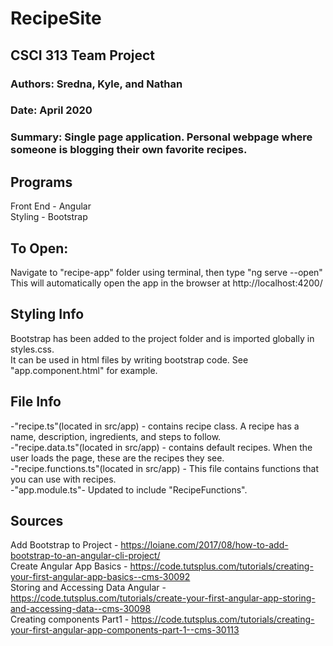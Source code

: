 # RecipeSite
## CSCI 313 Team Project

### Authors: Sredna, Kyle, and Nathan<br>
### Date: April 2020<br>

### Summary: Single page application. Personal webpage where someone is blogging their own favorite recipes.

## Programs
Front End - Angular <br>
Styling - Bootstrap <br>


## To Open:<br>
Navigate to "recipe-app" folder using terminal, then type "ng serve --open"<br>
This will automatically open the app in the browser at http://localhost:4200/<br>

## Styling Info
Bootstrap has been added to the project folder and is imported globally in styles.css. <br>
It can be used in html files by writing bootstrap code. See "app.component.html" for example.<br>


## File Info
-"recipe.ts"(located in src/app) - contains recipe class. A recipe has a name, description, ingredients, and steps to follow.<br>
-"recipe.data.ts"(located in src/app) - contains default recipes. When the user loads the page, these are the recipes they see. <br>
-"recipe.functions.ts"(located in src/app) - This file contains functions that you can use with recipes. <br>
-"app.module.ts"- Updated to include "RecipeFunctions". <br>


## Sources
Add Bootstrap to Project - https://loiane.com/2017/08/how-to-add-bootstrap-to-an-angular-cli-project/<br>
Create Angular App Basics - https://code.tutsplus.com/tutorials/creating-your-first-angular-app-basics--cms-30092<br>
Storing and Accessing Data Angular - https://code.tutsplus.com/tutorials/create-your-first-angular-app-storing-and-accessing-data--cms-30098<br>
Creating components Part1 - https://code.tutsplus.com/tutorials/creating-your-first-angular-app-components-part-1--cms-30113<br>
